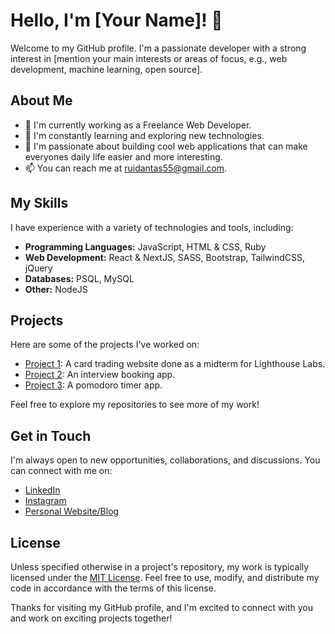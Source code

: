 # Hello, I'm [Your Name]! 👋

Welcome to my GitHub profile. I'm a passionate developer with a strong interest in [mention your main interests or areas of focus, e.g., web development, machine learning, open source].

## About Me

- 💼 I'm currently working as a Freelance Web Developer.
- 🌱 I'm constantly learning and exploring new technologies.
- 🔭 I'm passionate about building cool web applications that can make everyones daily life easier and more interesting.
- 📫 You can reach me at ruidantas55@gmail.com.

## My Skills

I have experience with a variety of technologies and tools, including:

- **Programming Languages:** JavaScript, HTML & CSS, Ruby
- **Web Development:** React & NextJS, SASS, Bootstrap, TailwindCSS, jQuery
- **Databases:** PSQL, MySQL
- **Other:** NodeJS

## Projects

Here are some of the projects I've worked on:

- [Project 1]((https://github.com/Ruheee/CardHeros)): A card trading website done as a midterm for Lighthouse Labs.
- [Project 2](https://github.com/Ruheee/scheduler): An interview booking app.
- [Project 3](https://github.com/Ruheee/Pomodoro-App): A pomodoro timer app.

Feel free to explore my repositories to see more of my work!

## Get in Touch

I'm always open to new opportunities, collaborations, and discussions. You can connect with me on:

- [LinkedIn](https://www.linkedin.com/in/rui-dantas-043078248/)
- [Instagram](https://instagram.com/whosrui)
- [Personal Website/Blog](https://ruidantas.dev)

## License

Unless specified otherwise in a project's repository, my work is typically licensed under the [MIT License](LICENSE.md). Feel free to use, modify, and distribute my code in accordance with the terms of this license.

Thanks for visiting my GitHub profile, and I'm excited to connect with you and work on exciting projects together!

